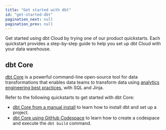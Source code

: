 ```yaml
---
title: "Get started with dbt"
id: "get-started-dbt"
pagination_next: null
pagination_prev: null
---
```


Get started using dbt Cloud by trying one of our product quickstarts. Each quickstart provides a step-by-step guide to help you set up dbt Cloud with your data warehouse.

<div className="grid--3-col">

<Card
    title="Quickstart for dbt Cloud and BigQuery"
    body="Add text."
    link="https://docs.getdbt.com/guides/bigquery"
    icon="bigquery"/>

<Card
    title="Quickstart for dbt Cloud and Databricks"
    body="Add text."
    link="https://docs.getdbt.com/guides/databricks"
    icon="databricks"/>

<Card
    title="Quickstart for dbt Cloud and Microsoft Fabric"
    body="Add text."
    link="https://docs.getdbt.com/guides/microsoft-fabric"
    icon="fabric"/>

<Card
    title="Quickstart for dbt Cloud and Redshift"
    body="Add text."
    link="https://docs.getdbt.com/guides/redshift"
    icon="redshift"/>

<Card
    title="Quickstart for dbt Cloud and Snowflake"
    body="Add text."
    link="https://docs.getdbt.com/guides/snowflake"
    icon="snowflake"/>

<Card
    title="Quickstart for dbt Cloud and Starburst Galaxy"
    body="Add text."
    link="https://docs.getdbt.com/guides/starburst-galaxy"
    icon="starburst"/>

## dbt Core
[dbt Core](https://github.com/dbt-labs/dbt-core) is a powerful command-line open-source tool for data transformations that enables data teams to transform data using [analytics engineering best practices](https://docs.getdbt.com/best-practices), with SQL and Jinja.

Refer to the following quickstarts to get started with dbt Core:

- [dbt Core from a manual install](m/guides/manual-install) to learn how to install dbt and set up a project.
- [dbt Core using GitHub Codespace](/guides/codespace?step=1) to learn how to create a codespace and execute the `dbt build` command.
